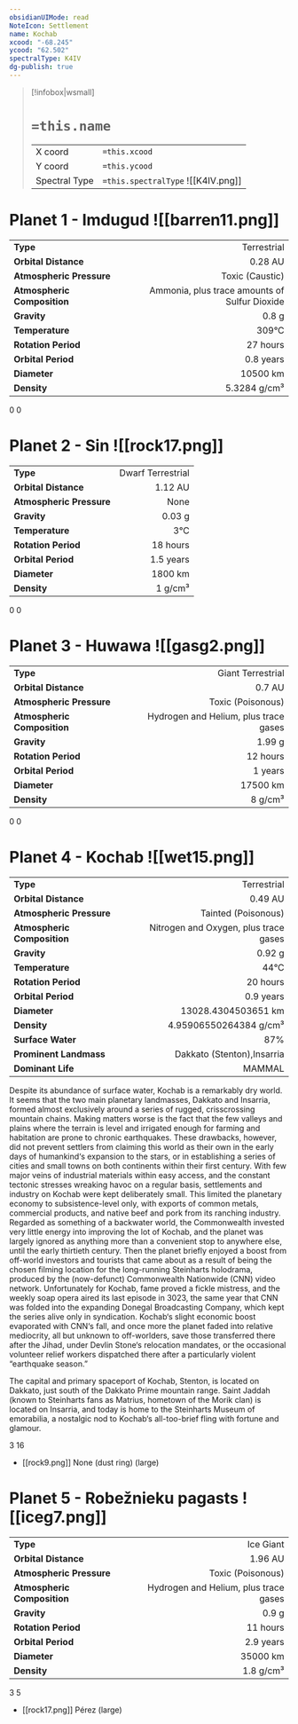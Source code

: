 ```yaml
---
obsidianUIMode: read
NoteIcon: Settlement
name: Kochab
xcood: "-68.245"
ycood: "62.502"
spectralType: K4IV
dg-publish: true
---
```

> [!infobox|wsmall]
> # `=this.name`
> | | |
> | - | - |
> | X coord | `=this.xcood` |
> | Y coord| `=this.ycood` |
> | Spectral Type | `=this.spectralType` ![[K4IV.png]] |

# Planet 1 - Imdugud ![[barren11.png]]
|                             |                           |
| --------------------------- | -------------------------:|
| **Type**                    |             Terrestrial |
| **Orbital Distance**        |   0.28 AU |
| **Atmospheric Pressure**    |       Toxic (Caustic) |
| **Atmospheric Composition** |      Ammonia, plus trace amounts of Sulfur Dioxide |
| **Gravity**                 |        0.8 g |
| **Temperature**             |    309°C |
| **Rotation Period**         |  27 hours |
| **Orbital Period** | 0.8 years |
| **Diameter**                |      10500 km | 
| **Density**                 |    5.3284 g/cm³ |



0
0



# Planet 2 - Sin ![[rock17.png]]
|                             |                           |
| --------------------------- | -------------------------:|
| **Type**                    |             Dwarf Terrestrial |
| **Orbital Distance**        |   1.12 AU |
| **Atmospheric Pressure**    |       None |
| **Gravity**                 |        0.03 g |
| **Temperature**             |    3°C |
| **Rotation Period**         |  18 hours |
| **Orbital Period** | 1.5 years |
| **Diameter**                |      1800 km | 
| **Density**                 |    1 g/cm³ |



0
0



# Planet 3 - Huwawa ![[gasg2.png]]
|                             |                           |
| --------------------------- | -------------------------:|
| **Type**                    |             Giant Terrestrial |
| **Orbital Distance**        |   0.7 AU |
| **Atmospheric Pressure**    |       Toxic (Poisonous) |
| **Atmospheric Composition** |      Hydrogen and Helium, plus trace gases |
| **Gravity**                 |        1.99 g |
| **Rotation Period**         |  12 hours |
| **Orbital Period** | 1 years |
| **Diameter**                |      17500 km | 
| **Density**                 |    8 g/cm³ |



0
0



# Planet 4 - Kochab ![[wet15.png]]
|                             |                           |
| --------------------------- | -------------------------:|
| **Type**                    |             Terrestrial |
| **Orbital Distance**        |   0.49 AU |
| **Atmospheric Pressure**    |       Tainted (Poisonous) |
| **Atmospheric Composition** |      Nitrogen and Oxygen, plus trace gases |
| **Gravity**                 |        0.92 g |
| **Temperature**             |    44°C |
| **Rotation Period**         |  20 hours |
| **Orbital Period** | 0.9 years |
| **Diameter**                |      13028.4304503651 km | 
| **Density**                 |    4.95906550264384 g/cm³ |
| **Surface Water**           |           87% | 
| **Prominent Landmass**      |         Dakkato (Stenton),Insarria | 
| **Dominant Life**           |         MAMMAL |

Despite its abundance of surface water, Kochab is a remarkably dry world. It seems that the two main planetary landmasses, Dakkato and Insarria, formed almost exclusively around a series of rugged, crisscrossing mountain chains. Making matters worse is the fact that the few valleys and plains where the terrain is level and irrigated enough for farming and habitation are prone to chronic earthquakes. These drawbacks, however, did not prevent settlers from claiming this world as their own in the early days of humankind‘s expansion to the stars, or in establishing a series of cities and small towns on both continents within their first century. With few major veins of industrial materials within easy access, and the constant tectonic stresses wreaking havoc on a regular basis, settlements and industry on Kochab were kept deliberately small. This limited the planetary economy to subsistence-level only, with exports of common metals, commercial products, and native beef and pork from its ranching industry. Regarded as something of a backwater world, the Commonwealth invested very little energy into improving the lot of Kochab, and the planet was largely ignored as anything more than a convenient stop to anywhere else, until the early thirtieth century. Then the planet briefly enjoyed a boost from off-world investors and tourists that came about as a result of being the chosen filming location for the long-running Steinharts holodrama, produced by the (now-defunct) Commonwealth Nationwide (CNN) video network. Unfortunately for Kochab, fame proved a fickle mistress, and the weekly soap opera aired its last episode in 3023, the same year that CNN was folded into the expanding Donegal Broadcasting Company, which kept the series alive only in syndication. Kochab‘s slight economic boost evaporated with CNN‘s fall, and once more the planet faded into relative mediocrity, all but unknown to off-worlders, save those transferred there after the Jihad, under Devlin Stone‘s relocation mandates, or the occasional volunteer relief workers dispatched there after a particularly violent “earthquake season.”

The capital and primary spaceport of Kochab, Stenton, is located on Dakkato, just south of the Dakkato Prime mountain range. Saint Jaddah (known to Steinharts fans as Matrius, hometown of the Morik clan) is located on Insarria, and today is home to the Steinharts Museum of emorabilia, a nostalgic nod to Kochab‘s all-too-brief fling with fortune and glamour.

3
16

- [[rock9.png]] None (dust ring) (large)

# Planet 5 - Robežnieku pagasts ![[iceg7.png]]
|                             |                           |
| --------------------------- | -------------------------:|
| **Type**                    |             Ice Giant |
| **Orbital Distance**        |   1.96 AU |
| **Atmospheric Pressure**    |       Toxic (Poisonous) |
| **Atmospheric Composition** |      Hydrogen and Helium, plus trace gases |
| **Gravity**                 |        0.9 g |
| **Rotation Period**         |  11 hours |
| **Orbital Period** | 2.9 years |
| **Diameter**                |      35000 km | 
| **Density**                 |    1.8 g/cm³ |



3
5

- [[rock17.png]] Pérez (large)


